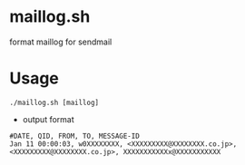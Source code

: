 maillog.sh
===

format maillog for sendmail
# Usage

```
./maillog.sh [maillog]
```

- output format

```
#DATE, QID, FROM, TO, MESSAGE-ID
Jan 11 00:00:03, w0XXXXXXXX, <XXXXXXXXX@XXXXXXXX.co.jp>, <XXXXXXXXX@XXXXXXXX.co.jp>, XXXXXXXXXXXx@XXXXXXXXXXX
```
